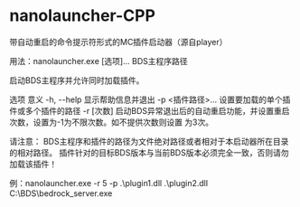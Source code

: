 # nanolauncher-CPP
带自动重启的命令提示符形式的MC插件启动器（源自player）

用法：nanolauncher.exe [选项]... BDS主程序路径

启动BDS主程序并允许同时加载插件。

选项                            意义
-h, --help                      显示帮助信息并退出
-p <插件路径>...                设置要加载的单个插件或多个插件的路径
-r [次数]                       启动BDS异常退出后的自动重启功能，并设置重启次数，设置为-1为不限次数。如不提供次数则设置 为3次。

请注意：
BDS主程序和插件的路径为文件绝对路径或者相对于本启动器所在目录的相对路径。
插件针对的目标BDS版本与当前BDS版本必须完全一致，否则请勿加载该插件！

例：nanolauncher.exe -r 5 -p .\plugin1.dll .\plugin2.dll C:\BDS\bedrock_server.exe
